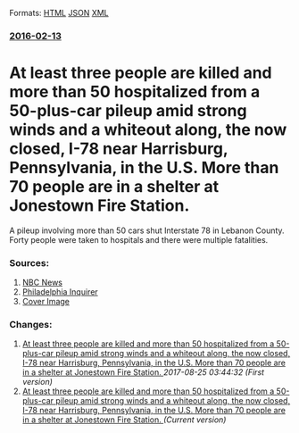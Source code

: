 
Formats: [HTML](/news/2016/02/13/at-least-three-people-are-killed-and-more-than-50-hospitalized-from-a-50-plus-car-pileup-amid-strong-winds-and-a-whiteout-along-the-now-clo.html)  [JSON](/news/2016/02/13/at-least-three-people-are-killed-and-more-than-50-hospitalized-from-a-50-plus-car-pileup-amid-strong-winds-and-a-whiteout-along-the-now-clo.json)  [XML](/news/2016/02/13/at-least-three-people-are-killed-and-more-than-50-hospitalized-from-a-50-plus-car-pileup-amid-strong-winds-and-a-whiteout-along-the-now-clo.xml)  

### [2016-02-13](/news/2016/02/13/index.md)

# At least three people are killed and more than 50 hospitalized from a 50-plus-car pileup amid strong winds and a whiteout along, the now closed, I-78 near Harrisburg, Pennsylvania, in the U.S. More than 70 people are in a shelter at Jonestown Fire Station. 

A pileup involving more than 50 cars shut Interstate 78 in Lebanon County. Forty people were taken to hospitals and there were multiple fatalities.


### Sources:

1. [NBC News](http://www.nbcnews.com/news/us-news/pileup-involving-dozens-cars-shuts-pennsylvania-interstate-amid-strong-winds-n518066)
2. [Philadelphia Inquirer](http://www.philly.com/philly/news/breaking/20160214_More_than_50_vehicles_in_crash_on_I-78_in_Berks.html)
2. [Cover Image](https://media1.s-nbcnews.com/j/newscms/2016_06/1416946/160213-penn-interstate-pileup-1253p_249cdb6ffc65550465f603c7022c5ed8.nbcnews-fp-1200-800.jpg)

### Changes:

1. [At least three people are killed and more than 50 hospitalized from a 50-plus-car pileup amid strong winds and a whiteout along, the now closed, I-78 near Harrisburg, Pennsylvania, in the U.S. More than 70 people are in a shelter at Jonestown Fire Station. ](/news/2016/02/13/at-least-three-people-are-killed-and-more-than-50-hospitalized-from-a-50-plus-car-pileup-amid-strong-winds-and-a-whiteout-along-the-now-cl.md) _2017-08-25 03:44:32 (First version)_
1. [At least three people are killed and more than 50 hospitalized from a 50-plus-car pileup amid strong winds and a whiteout along, the now closed, I-78 near Harrisburg, Pennsylvania, in the U.S. More than 70 people are in a shelter at Jonestown Fire Station. ](/news/2016/02/13/at-least-three-people-are-killed-and-more-than-50-hospitalized-from-a-50-plus-car-pileup-amid-strong-winds-and-a-whiteout-along-the-now-clo.md) _(Current version)_
